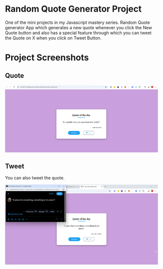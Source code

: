 # Random Quote Generator Project

One of the mini projects in my Javascript mastery series. Random Quote generator App which generates a new quote whenever you click the New Quote button and also has a special feature through which you can tweet the Quote on X when you click on Tweet Button.

# Project Screenshots

## Quote

![Random Quote](images/quote.png)

## Tweet

You can also tweet the quote.

![Tweet Button](images/tweet.png)
